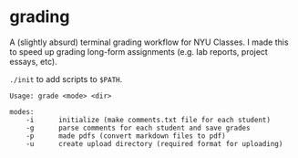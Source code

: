 # grading

A (slightly absurd) terminal grading workflow for NYU Classes. I made this to speed up grading long-form assignments (e.g. lab reports, project essays, etc). 

`./init` to add scripts to `$PATH`. 

```
Usage: grade <mode> <dir>

modes:
	-i		initialize (make comments.txt file for each student) 
	-g		parse comments for each student and save grades
	-p		made pdfs (convert markdown files to pdf)
	-u		create upload directory (required format for uploading)	
```
